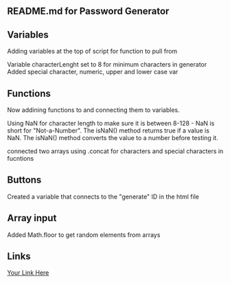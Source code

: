 ## README.md for Password Generator

## Variables
Adding variables at the top of script for function to pull from 

Variable characterLenght set to 8 for minimum characters in generator
Added special character, numeric, upper and lower case var

## Functions
Now addining functions to and connecting them to variables.

Using NaN for character length to make sure it is between 8-128 - NaN is short for "Not-a-Number". The isNaN() method returns true if a value is NaN. The isNaN() method converts the value to a number before testing it.

connected two arrays using .concat for characters and special characters in fucntions

## Buttons
Created a variable that connects to the "generate" ID in the html file


## Array input
Added Math.floor to get random elements from arrays

## Links
[Your Link Here](https://robertschris44.github.io/ACTIVITES-CSS/)
